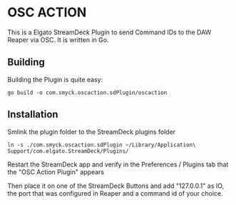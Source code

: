 # OSC ACTION

This is a Elgato StreamDeck Plugin to send Command IDs to the DAW Reaper via OSC. It is written in Go.

## Building

Building the Plugin is quite easy:

`go build -o com.smyck.oscaction.sdPlugin/oscaction`

## Installation

Smlink the plugin folder to the StreamDeck plugins folder

`ln -s ./com.smyck.oscaction.sdPlugin ~/Library/Application\ Support/com.elgato.StreamDeck/Plugins/`

Restart the StreamDeck app and verify in the Preferences / Plugins tab that the "OSC Action Plugin" appears

Then place it on one of the StreamDeck Buttons and add "127.0.0.1" as IO, the port that was configured in Reaper and a command id of your choice.

